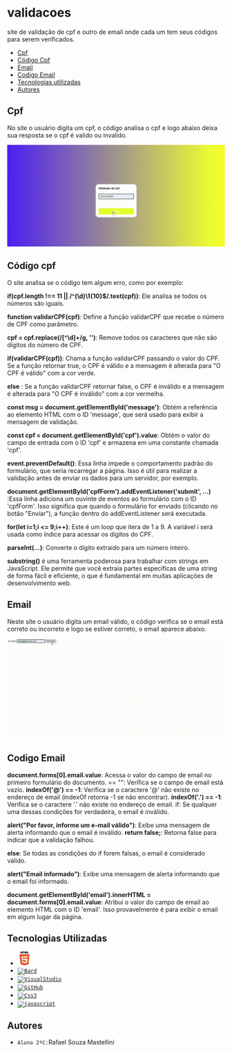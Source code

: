 # validacoes
site de validação de cpf e outro de email onde cada um tem seus códigos para serem verificados.

* [Cpf](#cpf)
* [Código Cpf](#codigo-utilizado)
* [Email](#email)
* [Codigo Email](#codigo-email)
* [Tecnologias utilizadas](#tecnologias-utilizadas)
* [Autores](#autores)

## Cpf

No site o usuário digita um cpf, o código analisa o cpf e logo abaixo deixa sua resposta se o cpf é valido ou invalido. 

![Site](vdi/cpf-contador.gif)

## Código cpf

O site analisa se o código tem algum erro, como por exemplo:

**if(cpf.length !== 11 || /^(\d)\1{10}$/.test(cpf))**: 
Ele analisa se todos os números são iguais.

**function validarCPF(cpf)**:
Define a função validarCPF que recebe o número de CPF como parâmetro.

**cpf = cpf.replace(/[^\d]+/g, '')**:
Remove todos os caracteres que não são dígitos do número de CPF.

**if(validarCPF(cpf))**:
Chama a função validarCPF passando o valor do CPF. Se a função retornar true, o CPF é válido e a mensagem é alterada para "O CPF é válido" com a cor verde.

**else** :
Se a função validarCPF retornar false, o CPF é inválido e a mensagem é alterada para "O CPF é inválido" com a cor vermelha.

**const msg = document.getElementById('message')**: Obtém a referência ao elemento HTML com o ID 'message', que será usado para exibir a mensagem de validação.

**const cpf = document.getElementById('cpf').value**: Obtém o valor do campo de entrada com o ID 'cpf' e armazena em uma constante chamada 'cpf'.

**event.preventDefault()**: Essa linha impede o comportamento padrão do formulário, que seria recarregar a página. Isso é útil para realizar a validação antes de enviar os dados para um servidor, por exemplo.

**document.getElementById('cpfForm').addEventListener('submit', ...)** :Essa linha adiciona um ouvinte de eventos ao formulário com o ID 'cpfForm'. Isso significa que quando o formulário for enviado (clicando no botão "Enviar"), a função dentro do addEventListener será executada.

**for(let i=1;i <= 9;i++)**: Este é um loop que itera de 1 a 9. A variável i será usada como índice para acessar os dígitos do CPF.

**parseInt(...)**: Converte o dígito extraído para um número inteiro.

**substring()** é uma ferramenta poderosa para trabalhar com strings em JavaScript. Ele permite que você extraia partes específicas de uma string de forma fácil e eficiente, o que é fundamental em muitas aplicações de desenvolvimento web.

## Email ##
Neste site o usuário digita um email válido, o código verifica se o email está correto ou incorreto e logo se estiver correto, o email aparece abaixo.

![Site](vdi/email-validador.gif)

## Codigo Email

**document.forms[0].email.value**: Acessa o valor do campo de email no primeiro formulário do documento.
== "": Verifica se o campo de email está vazio.
**indexOf('@') == -1**: Verifica se o caractere '@' não existe no endereço de email (indexOf retorna -1 se não encontrar).
**indexOf('.') == -1**: Verifica se o caractere '.' não existe no endereço de email.
if: Se qualquer uma dessas condições for verdadeira, o email é inválido.

**alert("Por favor, informe um e-mail válido")**: Exibe uma mensagem de alerta informando que o email é inválido.
**return false;**: Retorna false para indicar que a validação falhou.

**else**: Se todas as condições do if forem falsas, o email é considerado válido.

**alert("Email informado")**: Exibe uma mensagem de alerta informando que o email foi informado.

**document.getElementById('email').innerHTML = document.forms[0].email.value**: Atribui o valor do campo de email ao elemento HTML com o ID 'email'. Isso provavelmente é para exibir o email em algum lugar da página.

## Tecnologias Utilizadas
* [<code><img height="32" src="https://raw.githubusercontent.com/github/explore/80688e429a7d4ef2fca1e82350fe8e3517d3494d/topics/html/html.png" alt="HTML5"/></code>](https://developer.mozilla.org/pt-BR/docs/Web/HTML)
* [<code><img height="32" src="https://blog.netscandigital.com/wp-content/uploads/2023/07/O-que-e-o-Google-Bard.png" alt="Bard"/></code>](https://bard.google.com/chat?hl=pt)
* [<code><img height="32" src="https://img.shields.io/badge/VSCode-0078D4?style=for-the-badge&logo=visual%20studio%20code&logoColor=white" alt="VisualStudio"/></code>](https://code.visualstudio.com/)
* [<code><img height="32" src="https://img.shields.io/badge/GitHub-100000?style=for-the-badge&logo=github&logoColor=white" alt="GitHub"/></code>](https://github.com/)
* [<code><img height="32" src="https://upload.wikimedia.org/wikipedia/commons/thumb/d/d5/CSS3_logo_and_wordmark.svg/1200px-CSS3_logo_and_wordmark.svg.png" alt="Css3"/></code>](https://developer.mozilla.org/pt-BR/docs/Web/CSS)
* [<code><img height="32" src="https://upload.wikimedia.org/wikipedia/commons/thumb/9/99/Unofficial_JavaScript_logo_2.svg/1200px-Unofficial_JavaScript_logo_2.svg.png" alt="javascript"/></code>](https://developer.mozilla.org/pt-BR/docs/Web/JavaScript)

## Autores
* ``Aluno 2ºC:``Rafael Souza Mastellini